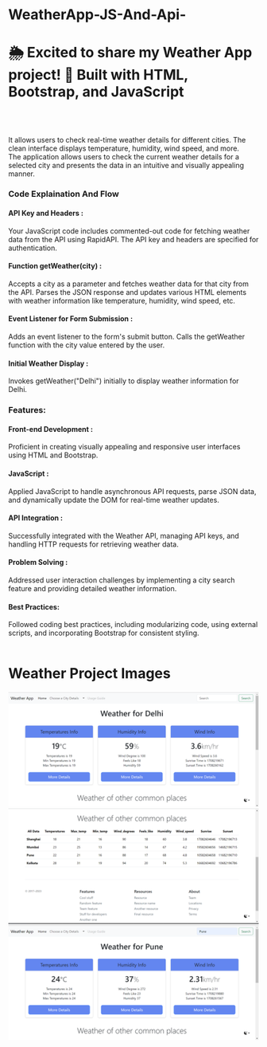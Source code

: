 # WeatherApp-JS-And-Api-

<h1>🌦️ Excited to share my Weather App project! 🌈 Built with HTML, Bootstrap, and JavaScript<h1></h1> <br><p>It allows users to check real-time weather details for different cities. The clean interface displays temperature, humidity, wind speed, and more.<br> The application allows users to check the current weather details for a selected city and presents the data in an intuitive and visually appealing manner.</p>


<h3>Code Explaination And Flow</h3>

<h4>API Key and Headers  :</h4>
Your JavaScript code includes commented-out code for fetching weather data from the API using RapidAPI. The API key and headers are specified for authentication.

<h4>Function getWeather(city)  :</h4>
Accepts a city as a parameter and fetches weather data for that city from the API.
Parses the JSON response and updates various HTML elements with weather information like temperature, humidity, wind speed, etc.

<h4>Event Listener for Form Submission  :</h4>
Adds an event listener to the form's submit button.
Calls the getWeather function with the city value entered by the user.

<h4>Initial Weather Display  :</h4>
Invokes getWeather("Delhi") initially to display weather information for Delhi.
<br>


<h3>Features:</h3>
<h4>Front-end Development :</h4>
      Proficient in creating visually appealing and responsive user interfaces using HTML and Bootstrap.
<h4>JavaScript :</h4> Applied JavaScript to handle asynchronous API requests, parse JSON data, and dynamically update the DOM for real-time weather updates.
<h4>API Integration :</h4> Successfully integrated with the Weather API, managing API keys, and handling HTTP requests for retrieving weather data.
<h4>Problem Solving :</h4> Addressed user interaction challenges by implementing a city search feature and providing detailed weather information.
<h4>Best Practices: </h4>Followed coding best practices, including modularizing code, using external scripts, and incorporating Bootstrap for consistent styling.

<br>
<br>
<h1> Weather Project Images</h1>
<img src="https://github.com/NinjaMohit/WeatherApp-JS-And-Api-/blob/main/WeatherApp/img/img1.png?raw=true"><br>
<img src="https://github.com/NinjaMohit/WeatherApp-JS-And-Api-/blob/main/WeatherApp/img/img2.png?raw=true"><br>
<img src="https://github.com/NinjaMohit/WeatherApp-JS-And-Api-/blob/main/WeatherApp/img/img3.png?raw=true"><br>

